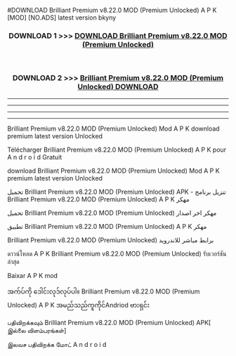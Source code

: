 #DOWNLOAD Brilliant Premium v8.22.0 MOD (Premium Unlocked) A P K [MOD] [NO.ADS] latest version bkyny



<div align="center">

<h3>DOWNLOAD 1 >>> <a href="https://teeasianyam.web.app?sq=Brilliant Premium v8.22.0 MOD (Premium Unlocked)">DOWNLOAD Brilliant Premium v8.22.0 MOD (Premium Unlocked) </a></h3><br>

<h3>DOWNLOAD 2 >>> <a href="https://teeasianyam.web.app?sq=Brilliant Premium v8.22.0 MOD (Premium Unlocked) ">Brilliant Premium v8.22.0 MOD (Premium Unlocked)  DOWNLOAD </a></h3>

</div>


----------------------------------------------------------

----------------------------------------------------------

----------------------------------------------------------

----------------------------------------------------------


Brilliant Premium v8.22.0 MOD (Premium Unlocked)  Mod A P K download premium latest version Unlocked

Télécharger Brilliant Premium v8.22.0 MOD (Premium Unlocked)  A P K pour A n d r o i d Gratuit

download Brilliant Premium v8.22.0 MOD (Premium Unlocked)  Mod A P K premium latest version Unlocked

تحميل Brilliant Premium v8.22.0 MOD (Premium Unlocked)  APK - تنزيل برنامج Brilliant Premium v8.22.0 MOD (Premium Unlocked)  A P K مهكر

تحميل Brilliant Premium v8.22.0 MOD (Premium Unlocked)  مهكر اخر اصدار

تطبيق Brilliant Premium v8.22.0 MOD (Premium Unlocked)  A P K مهكر

Brilliant Premium v8.22.0 MOD (Premium Unlocked)  برابط مباشر للاندرويد

ดาวน์โหลด A P K Brilliant Premium v8.22.0 MOD (Premium Unlocked)  รับเวอร์ชันล่าสุด

Baixar A P K mod

အက်ပ်ကို ဒေါင်းလုဒ်လုပ်ပါ။ Brilliant Premium v8.22.0 MOD (Premium Unlocked)  A P K အမည်သည်ကူကိုင်Andriod ဗားရှင်း

பதிவிறக்கவும் Brilliant Premium v8.22.0 MOD (Premium Unlocked)  APK[ இல்லை விளம்பரங்கள்] 
 
இலவச பதிவிறக்க மோட் A n d r o i d



